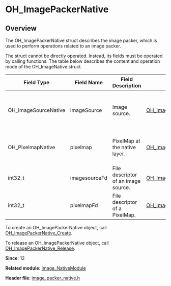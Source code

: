 # OH_ImagePackerNative

## Overview

The OH_ImagePackerNative struct describes the image packer, which is used to perform operations related to an image packer.

The struct cannot be directly operated. Instead, its fields must be operated by calling functions. The table below describes the content and operation mode of the OH_ImageNative struct.

| Field Type| Field Name| Field Description|Operation Function| Function Description|
| -------- | -------- | -------- | -------- | -------- |
| OH_ImageSourceNative | imageSource | Image source.| [OH_ImagePackerNative_PackToDataFromImageSource](capi-image-packer-native-h.md#oh_imagepackernative_packtodatafromimagesource) | Encodes an image source into data in a given format.|
|OH_PixelmapNative | pixelmap | PixelMap at the native layer.| [OH_ImagePackerNative_PackToDataFromPixelmap](capi-image-packer-native-h.md#oh_imagepackernative_packtodatafrompixelmap) | Encodes a PixelMap into data in a given format.|
|int32_t | imagesourceFd | File descriptor of an image source.| [OH_ImagePackerNative_PackToFileFromImageSource](capi-image-packer-native-h.md#oh_imagepackernative_packtofilefromimagesource) | Encodes an image source into a file.|
|int32_t | pixelmapFd | File descriptor of a PixelMap.| [OH_ImagePackerNative_PackToFileFromPixelmap](capi-image-packer-native-h.md#oh_imagepackernative_packtofilefrompixelmap) | Encodes a PixelMap into a file.|

To create an OH_ImagePackerNative object, call [OH_ImagePackerNative_Create](capi-image-packer-native-h.md#oh_imagepackernative_create).

To release an OH_ImagePackerNative object, call [OH_ImagePackerNative_Release](capi-image-packer-native-h.md#oh_imagepackernative_release).

**Since**: 12

**Related module**: [Image_NativeModule](capi-image-nativemodule.md)

**Header file**: [image_packer_native.h](capi-image-packer-native-h.md)
